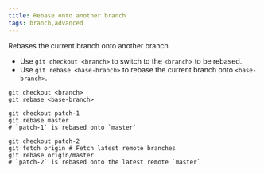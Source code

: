 ```yaml
---
title: Rebase onto another branch
tags: branch,advanced
---
```


Rebases the current branch onto another branch.

- Use `git checkout <branch>` to switch to the `<branch>` to be rebased.
- Use `git rebase <base-branch>` to rebase the current branch onto `<base-branch>`.

```shell
git checkout <branch>
git rebase <base-branch>
```

```shell
git checkout patch-1
git rebase master
# `patch-1` is rebased onto `master`

git checkout patch-2
git fetch origin # Fetch latest remote branches
git rebase origin/master
# `patch-2` is rebased onto the latest remote `master`
```
